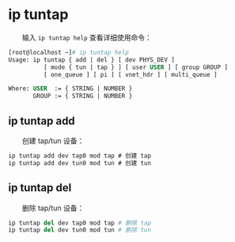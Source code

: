 # ip tuntap

　　输入 `ip tuntap help`​ 查看详细使用命令：

```dockerfile
[root@localhost ~]# ip tuntap help
Usage: ip tuntap { add | del } [ dev PHYS_DEV ]
          [ mode { tun | tap } ] [ user USER ] [ group GROUP ]
          [ one_queue ] [ pi ] [ vnet_hdr ] [ multi_queue ]

Where: USER  := { STRING | NUMBER }
       GROUP := { STRING | NUMBER }
```

## ip tuntap add

　　创建 tap/tun 设备：

```csharp
ip tuntap add dev tap0 mod tap # 创建 tap 
ip tuntap add dev tun0 mod tun # 创建 tun
```

## ip tuntap del

　　删除 tap/tun 设备：

```python
ip tuntap del dev tap0 mod tap # 删除 tap 
ip tuntap del dev tun0 mod tun # 删除 tun
```
